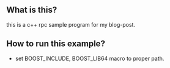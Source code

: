 ## What is this?

this is a c++ rpc sample program for my blog-post.

## How to run this example?

* set BOOST_INCLUDE, BOOST_LIB64 macro to proper path.